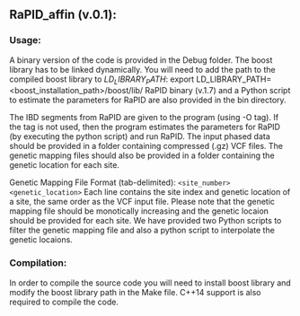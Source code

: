 
## RaPID_affin (v.0.1):
### Usage:
A binary version of the code is provided in the Debug folder. The boost library has to be linked dynamically. 
You will need to add the path to the compiled boost library to $LD_LIBRARY_PATH$: export LD_LIBRARY_PATH=<boost_installation_path>/boost/lib/ 
RaPID binary (v.1.7) and a Python script to estimate the parameters for RaPID are also provided in the bin directory.

The IBD segments from RaPID are given to the program (using -O tag). If the tag is not used, then the program estimates the parameters  for RaPID (by executing the python script) and run RaPID. The input phased data should be provided in a folder containing compressed (.gz) VCF files. The genetic mapping files should also be provided in a folder containing the genetic location for each site. 

Genetic Mapping File Format (tab-delimited):
`<site_number> <genetic_location>`
Each line contains the site index and genetic location of a site, the same order as the VCF input file. Please note that the genetic mapping file should be monotically increasing and the genetic locaion should be provided for each site. We have provided two Python scripts to filter the genetic mapping file and also a python script to interpolate the genetic locaions. 

### Compilation:
In order to compile the source code you will need to install boost library and modify the boost library path in the Make file. C++14 support is also required to compile the code.
